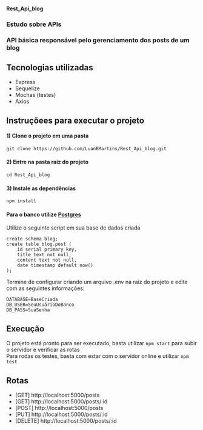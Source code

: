 #### Rest_Api_blog
### Estudo sobre APIs
### API b&aacute;sica respons&aacute;vel pelo gerenciamento dos posts de um blog
## Tecnologias utilizadas

<ul>
<li>Express</li>
<li>Sequelize</li>
<li>Mochas (testes)</li>
<li>Axios</li>
</ul>

## Instruçõees para executar o projeto
#### 1) Clone o projeto em uma pasta
`git clone https://github.com/LuanBMartins/Rest_Api_blog.git`
#### 2) Entre na pasta raiz do projeto
`cd Rest_Api_blog`
#### 3) Instale as depend&ecirc;ncias
`npm install`


<h4>Para o banco utilize <a href="https://www.postgresql.org/">Postgres</a></h4>
Utilize o seguinte script em sua base de dados criada


```
create schema blog;
create table blog.post (
    id serial primary key,
    title text not null,
    content text not null,
    date timestamp default now()
); 
```
Termine de configurar criando um arquivo .env na raiz do projeto e edite com as seguintes informações:  
```
DATABASE=BaseCriada
DB_USER=SeuUsuárioDoBanco
DB_PASS=SuaSenha
```
## Execução
O projeto está pronto para ser executado, basta utilizar `npm start` para subir o servidor e verificar as rotas<br>
Para rodas os testes, basta com estar com o servidor online e utilizar `npm test`

## Rotas
<ul>
<li>[GET] http://localhost:5000/posts</li>
<li>[GET] http://localhost:5000/posts/:id</li>
<li>[POST] http://localhost:5000/posts</li>
<li>[PUT] http://localhost:5000/posts/:id</li>
<li>[DELETE] http://localhost:5000/posts/:id</li>
</ul>
